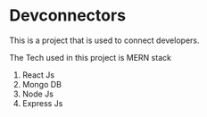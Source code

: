 # Devconnectors
This is a project that is used to connect developers.

The Tech used in this project is MERN stack
1. React Js
2. Mongo DB
3. Node Js
4. Express Js

